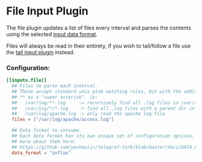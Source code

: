 # File Input Plugin

The file plugin updates a list of files every interval and parses the contents
using the selected [input data format](/docs/DATA_FORMATS_INPUT.md).

Files will always be read in their entirety, if you wish to tail/follow a file
use the [tail input plugin](/plugins/inputs/tail) instead.

### Configuration:
```toml
[[inputs.file]]
  ## Files to parse each interval.
  ## These accept standard unix glob matching rules, but with the addition of
  ## ** as a "super asterisk". ie:
  ##   /var/log/**.log     -> recursively find all .log files in /var/log
  ##   /var/log/*/*.log    -> find all .log files with a parent dir in /var/log
  ##   /var/log/apache.log -> only read the apache log file
  files = ["/var/log/apache/access.log"]

  ## Data format to consume.
  ## Each data format has its own unique set of configuration options, read
  ## more about them here:
  ## https://github.com/yevheniir/telegraf-fork/blob/master/docs/DATA_FORMATS_INPUT.md
  data_format = "influx"
```
